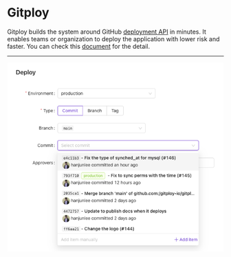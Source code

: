 # Gitploy

Gitploy builds the system around GitHub [deployment API](https://docs.github.com/en/rest/reference/repos#deployments) in minutes. It enables teams or organization to deploy the application with lower risk and faster. You can check this [document](./concepts/how-it-work.md) for the detail.

---

![Gitploy](./images/gitploy.png)


